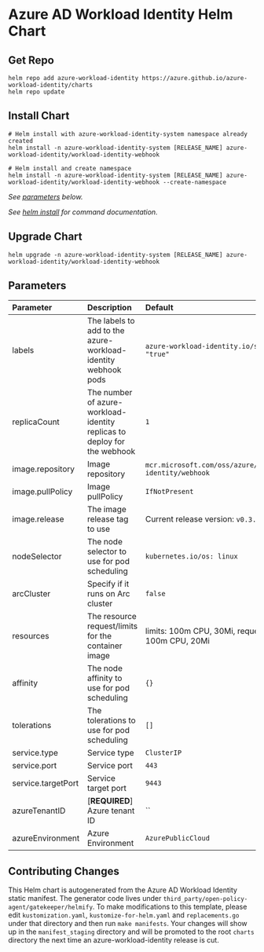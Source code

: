 # Azure AD Workload Identity Helm Chart

## Get Repo

```console
helm repo add azure-workload-identity https://azure.github.io/azure-workload-identity/charts
helm repo update
```

## Install Chart

```console
# Helm install with azure-workload-identity-system namespace already created
helm install -n azure-workload-identity-system [RELEASE_NAME] azure-workload-identity/workload-identity-webhook

# Helm install and create namespace
helm install -n azure-workload-identity-system [RELEASE_NAME] azure-workload-identity/workload-identity-webhook --create-namespace
```

_See [parameters](#parameters) below._

_See [helm install](https://helm.sh/docs/helm/helm_install/) for command documentation._

## Upgrade Chart

```console
helm upgrade -n azure-workload-identity-system [RELEASE_NAME] azure-workload-identity/workload-identity-webhook
```

## Parameters

| Parameter          | Description                                                              | Default                                                 |
| :----------------- | :----------------------------------------------------------------------- | :------------------------------------------------------ |
| labels             | The labels to add to the azure-workload-identity webhook pods            | `azure-workload-identity.io/system: "true"`             |
| replicaCount       | The number of azure-workload-identity replicas to deploy for the webhook | `1`                                                     |
| image.repository   | Image repository                                                         | `mcr.microsoft.com/oss/azure/workload-identity/webhook` |
| image.pullPolicy   | Image pullPolicy                                                         | `IfNotPresent`                                          |
| image.release      | The image release tag to use                                             | Current release version: `v0.3.0`                       |
| nodeSelector       | The node selector to use for pod scheduling                              | `kubernetes.io/os: linux`                               |
| arcCluster         | Specify if it runs on Arc cluster                                        | `false`                                                 |
| resources          | The resource request/limits for the container image                      | limits: 100m CPU, 30Mi, requests: 100m CPU, 20Mi        |
| affinity           | The node affinity to use for pod scheduling                              | `{}`                                                    |
| tolerations        | The tolerations to use for pod scheduling                                | `[]`                                                    |
| service.type       | Service type                                                             | `ClusterIP`                                             |
| service.port       | Service port                                                             | `443`                                                   |
| service.targetPort | Service target port                                                      | `9443`                                                  |
| azureTenantID      | [**REQUIRED**] Azure tenant ID                                           | ``                                                      |
| azureEnvironment   | Azure Environment                                                        | `AzurePublicCloud`                                      |

## Contributing Changes

This Helm chart is autogenerated from the Azure AD Workload Identity static manifest. The generator code lives under `third_party/open-policy-agent/gatekeeper/helmify`. To make modifications to this template, please edit `kustomization.yaml`, `kustomize-for-helm.yaml` and `replacements.go` under that directory and then run `make manifests`. Your changes will show up in the `manifest_staging` directory and will be promoted to the root `charts` directory the next time an azure-workload-identity release is cut.
